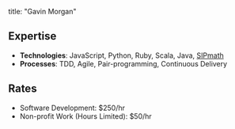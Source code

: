 title: "Gavin Morgan"

## Expertise
- **Technologies**: JavaScript, Python, Ruby, Scala, Java, [SIPmath](https://www.probabilitymanagement.org/sipmath)
- **Processes**: TDD, Agile, Pair-programming, Continuous Delivery

## Rates
- Software Development: $250/hr
- Non-profit Work (Hours Limited): $50/hr
